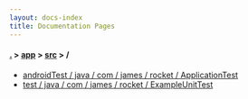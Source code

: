 ```yaml
---
layout: docs-index
title: Documentation Pages
---
```

#### [.](./../../index) > [app](./../index) > [src](./index) > **/**

- [androidTest / java / com / james / rocket / ApplicationTest](androidTest/java/com/james/rocket/ApplicationTest)
- [test / java / com / james / rocket / ExampleUnitTest](test/java/com/james/rocket/ExampleUnitTest)
